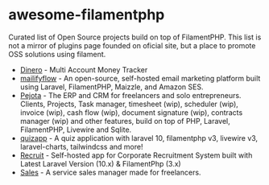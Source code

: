 # awesome-filamentphp
Curated list of Open Source projects build on top of FilamentPHP. This list is not a mirror of plugins page founded on oficial site, but a place to promote OSS solutions using filament.

- [Dinero](https://github.com/Shipu/dinero) - Multi Account Money Tracker
- [mailifyflow](https://github.com/199ocero/mailifyflow) - An open-source, self-hosted email marketing platform built using Laravel, FilamentPHP, Maizzle, and Amazon SES.
- [Pejota](https://github.com/mazer-dev/pejota) - The ERP and CRM for freelancers and solo entrepreneurs. Clients, Projects, Task manager, timesheet (wip), scheduler (wip), invoice (wip), cash flow (wip), document signature (wip), contracts manager (wip) and other features, build on top of PHP, Laravel, FilamentPHP, Livewire and Sqlite.
- [quizapp](https://github.com/aliaxonbaig/quizapp) - A quiz application with laravel 10, filamentphp v3, livewire v3, laravel-charts, tailwindcss and more!
- [Recruit](https://github.com/OSSAdmiral/Recruit) - Self-hosted app for Corporate Recruitment System built with Latest Laravel Version (10.x) & FilamentPhp (3.x)
- [Sales](https://github.com/devmount/sales) - A service sales manager made for freelancers.
